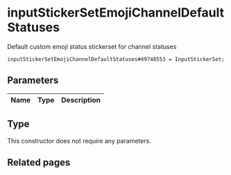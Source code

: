 # inputStickerSetEmojiChannelDefaultStatuses
Default custom emoji status stickerset for channel statuses

```
inputStickerSetEmojiChannelDefaultStatuses#49748553 = InputStickerSet;
```

## Parameters
| Name | Type | Description |
| ---- | :----: | ----------- |


## Type
This constructor does not require any parameters.

## Related pages
